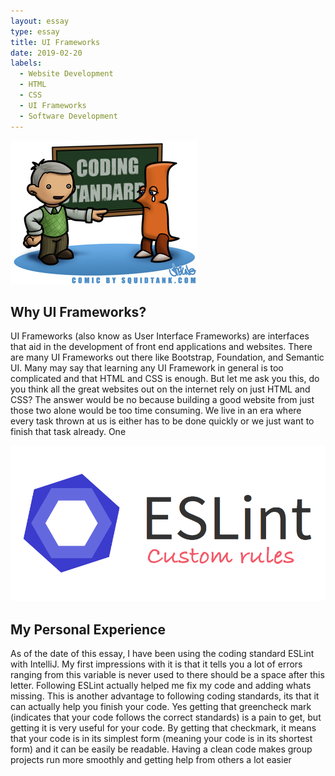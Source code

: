 ```yaml
---
layout: essay
type: essay
title: UI Frameworks 
date: 2019-02-20
labels:
  - Website Development 
  - HTML
  - CSS
  - UI Frameworks
  - Software Development
---
```

<img class="ui medium right floated image" src="../images/CodingStandard.jpg">

## Why UI Frameworks?
  UI Frameworks (also know as User Interface Frameworks) are interfaces that aid in the development of front end applications and websites. There are many UI Frameworks out there like Bootstrap, Foundation, and Semantic UI. Many may say that learning any UI Framework in general is too complicated and that HTML and CSS is enough. But let me ask you this, do you think all the great websites out on the internet rely on just HTML and CSS? The answer would be no because building a good website from just those two alone would be too time consuming. We live in an era where every task thrown at us is either has to be done quickly or we just want to finish that task already. One 
    

<img class="ui medium left floated image" src="../images/ESLint.png">

## My Personal Experience 
   As of the date of this essay, I have been using the coding standard ESLint with IntelliJ. My first impressions with it is that it tells you a lot of errors ranging from this variable is never used to there should be a space after this letter. Following ESLint actually helped me fix my code and adding whats missing. This is another advantage to following coding standards, its that it can actually help you finish your code. Yes getting that greencheck mark (indicates that your code follows the correct standards) is a pain to get, but getting it is very useful for your code. By getting that checkmark, it means that your code is in its simplest form (meaning your code is in its shortest form) and it can be easily be readable. Having a clean code makes group projects run more smoothly and getting help from others a lot easier 
 


